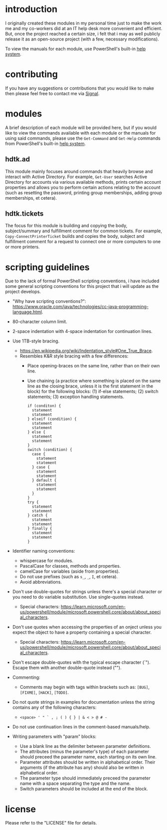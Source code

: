 # introduction

I originally created these modules in my personal time just to make the work 
me and my co-workers did at an IT help desk more convenient and efficient. 
But, once the project reached a certain size, i felt that i may as well 
publicly release it as an open-source project (with a few, necessary 
modifications).

To view the manuals for each module, use PowerShell's built-in [help system](https://learn.microsoft.com/en-us/powershell/scripting/learn/ps101/02-help-system).

# contributing

If you have any suggestions or contributions that you would like to make 
then please feel free to contact me via [Signal](https://signal.me/#eu/wJ637b5VkqBblVxC12ticHfBFsbgnaVv1OCDIPX8pEZCZ650NP1Jm7pQbYQ+Dxi0).

# modules

A brief description of each module will be provided here, but if you would 
like to view the commands available with each module or the manuals for 
using said commands, please use the `Get-Command` and `Get-Help` commands 
from PowerShell's built-in [help system](https://learn.microsoft.com/en-us/powershell/scripting/learn/ps101/02-help-system).

## hdtk.ad

This module mainly focuses around commands that heavily browse and interact 
with Active Directory. For example, `Get-User` searches Active Directory for 
accounts via various available methods, prints certain account properties 
and allows you to perform certain actions relating to the account (such as 
resetting the password, printing group memberships, adding group 
memberships, et cetera).

## hdtk.tickets

The focus for this module is building and copying the body, subject/summary 
and fulfillment comment for common tickets. For example, 
`Copy-ConnectPrinterTicket` builds and copies the body, subject and 
fulfillment comment for a request to connect one or more computers to one 
or more printers.

# scripting guidelines

Due to the lack of formal PowerShell scripting conventions, i have included 
some general scripting conventions for this project that i will update as 
the project develops.

- "Why have scripting conventions?":
  <https://www.oracle.com/java/technologies/cc-java-programming-language.html>.
- 80-character column limit.
- 2-space indentation with 4-space indentation for continuation lines.
- Use 1TB-style bracing.
    - <https://en.wikipedia.org/wiki/Indentation_style#One_True_Brace>.
    - Resembles K&R style bracing with a few differences:
        - Place opening-braces on the same line, rather than on their
          own line.
        - Use chaining (a practice where something is placed on the same
          line as the closing brace, unless it is the first statement in the
          block) for the following blocks: (1) if-else statements;
          (2) switch statements; (3) exception handling statements.

          ```
          if (conditon) {
            statement
            statement
          } elseif (condition) {
            statement
            statement
          } else {
            statement
            statement
          }
          switch (condition) {
            case {
              statement
              statement
            } case {
              statement
              statement
            } default {
              statement
              statement
            }
          }
          try {
            statement
            statement
          } catch {
            statement
            statement
          } finally {
            statement
            statement
          }
          ```

- Identifier naming conventions:
    - whispercase for modules.
    - PascalCase for classes, methods and properties.
    - camelCase for variables (aside from properties).
    - Do not use prefixes (such as `s_`, `_`, `I`, et cetera).
    - Avoid abbreviations.
- Don't use double-quotes for strings unless there's a special character 
  or you need to do variable substitution. Use single-quotes instead.
    - Special characters: 
      <https://learn.microsoft.com/en-us/powershell/module/microsoft.powershell.core/about/about_special_characters>.
- Don't use quotes when accessing the properties of an onject unless you 
  expect the object to have a property containing a special character.
    - Special characters: 
      <https://learn.microsoft.com/en-us/powershell/module/microsoft.powershell.core/about/about_special_characters>.
- Don't escape double-quotes with the typical escape character (`"). Escape 
  them with another double-quote instead ("").
- Commenting:
    - Comments may begin with tags within brackets such as: `[BUG]`, 
      `[FIXME]`, `[HACK]`, `[TODO]`.
- Do not quote strings in examples for documentation unless the string 
  contains any of the following characters:
    - ```<space> ' " ` , ; ( ) { } | & < > @ # -```
- Do not use continuation lines in the comment-based manuals/help.
- Writing parameters with "param" blocks:
    - Use a blank line as the delimiter between parameter definitions.
    - The attributes (minus the parameter's type) of each parameter should 
      preceed the parameter name, each starting on its own line.
    - Parameter attributes should be written in alphabetical order.
      Their arguments (if the attribute has any) should also be written
      in alphabetical order.
    - The parameter type should immediately preceed the parameter name with
      a space separating the type and the name.
    - Switch parameters should be included at the end of the block.

# license

Please refer to the "LICENSE" file for details.

